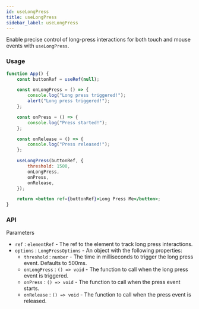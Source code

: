 ```yaml
---
id: useLongPress
title: useLongPress
sidebar_label: useLongPress
---
```


Enable precise control of long-press interactions for both touch and mouse events with `useLongPress`.

### Usage

```jsx
function App() {
	const buttonRef = useRef(null);

	const onLongPress = () => {
		console.log("Long press triggered!");
		alert("Long press triggered!");
	};

	const onPress = () => {
		console.log("Press started!");
	};

	const onRelease = () => {
		console.log("Press released!");
	};

	useLongPress(buttonRef, {
		threshold: 1500,
		onLongPress,
		onPress,
		onRelease,
	});

	return <button ref={buttonRef}>Long Press Me</button>;
}
```

### API

Parameters

- `ref` : `elementRef` - The ref to the element to track long press interactions.
- `options` : `LongPressOptions` - An object with the following properties:
  - `threshold` : `number` - The time in milliseconds to trigger the long press event. Defaults to 500ms.
  - `onLongPress` : `() => void` - The function to call when the long press event is triggered.
  - `onPress` : `() => void` - The function to call when the press event starts.
  - `onRelease` : `() => void` - The function to call when the press event is released.
